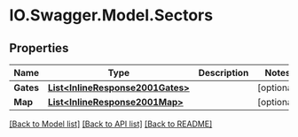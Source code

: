 # IO.Swagger.Model.Sectors
## Properties

Name | Type | Description | Notes
------------ | ------------- | ------------- | -------------
**Gates** | [**List&lt;InlineResponse2001Gates&gt;**](InlineResponse2001Gates.md) |  | [optional] 
**Map** | [**List&lt;InlineResponse2001Map&gt;**](InlineResponse2001Map.md) |  | [optional] 

[[Back to Model list]](../README.md#documentation-for-models) [[Back to API list]](../README.md#documentation-for-api-endpoints) [[Back to README]](../README.md)

